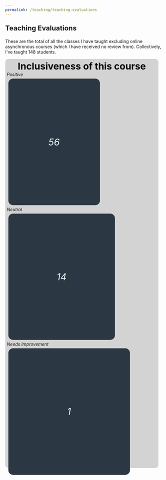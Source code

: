 ```yaml
---
permalink: /teaching/teaching-evaluations
---
```


<p style = "font-size: 1.563em; font-weight: bold">Teaching Evaluations</p>

These are the total of all the classes I have taught excluding online asynchronous courses (which I have received no review from). Collectively, I've taught 148 students.

<style>

.containerReview {
  display: flex;
  flex-flow: column wrap;
  background-color: lightgray;
  margin: 0%;
  padding: 1%;
  width: 50vw;
border-radius: 10px
}

.sidebarReview {
  background-color: #2b3742;
  flex-grow: 1;
  margin: 1%;
  padding: 0.5%;
  height: 10vh;
  text-align: center;
}

.sb1 {
  flex-grow: 0;
  width: 60%;
border-radius: 15px
}

.sb2 {
  flex-grow: 0;
  width: 70%;
border-radius: 15px
}

.sb3 {
  flex-grow: 0;
  width: 80%;
border-radius: 15px
}


</style>

<div class="containerReview">
<center style = "font-size:30px; color:black; font-weight: bold">Inclusiveness of this course</center>
        <span style = "font-style: italic">Positive<div class="sidebarReview sb1" style = "color: #F5F5F5; font-size:30px; display: flex; justify-content: center; align-items: center;">56</div>
        <span style = "font-style: italic">Neutral<div class="sidebarReview sb2" style = "color: #F5F5F5; font-size:30px; display: flex; justify-content: center; align-items: center;">14</div>
        <span style = "font-style: italic">Needs Improvement<div class="sidebarReview sb3" style = "color: #F5F5F5; font-size:30px; display: flex; justify-content: center; align-items: center;">1</div>
    </div>



